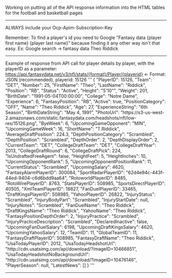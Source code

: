 Working on putting all of the API response information into the HTML tables for the football and basketball pages

---
ALWAYS include your Ocp-Apim-Subscription-Key

Remember: To find a player's id you need to Google "Fantasy data {player first name} {player last name}" because finding it any other way isn't that easy.
Ex: Google search -> fantasy data Theo Riddick

---
Example of response from API call for player details by player, with the playerID as a parameter:
https://api.fantasydata.net/v3/nfl/stats/{format}/Player/{playerid} <- Format: JSON (recommended), playerid: 15126
		'''
		{
		  "PlayerID": 15126,
		  "Team": "DET",
		  "Number": 25,
		  "FirstName": "Theo",
		  "LastName": "Riddick",
		  "Position": "RB",
		  "Status": "Active",
		  "Height": "5'10\"",
		  "Weight": 201,
		  "BirthDate": "1991-05-04T00:00:00",
		  "College": "Notre Dame",
		  "Experience": 6,
		  "FantasyPosition": "RB",
		  "Active": true,
		  "PositionCategory": "OFF",
		  "Name": "Theo Riddick",
		  "Age": 27,
		  "ExperienceString": "6th Season",
		  "BirthDateString": "May 4, 1991",
		  "PhotoUrl": "https:\/\/s3-us-west-2.amazonaws.com\/static.fantasydata.com\/headshots\/nfl\/low-res\/15126.png",
		  "ByeWeek": 6,
		  "UpcomingGameOpponent": "MIN",
		  "UpcomingGameWeek": 16,
		  "ShortName": "T.Riddick",
		  "AverageDraftPosition": 224.3,
		  "DepthPositionCategory": "Scrambled",
		  "DepthPosition": "Scrambled",
		  "DepthOrder": 2,
		  "DepthDisplayOrder": 2,
		  "CurrentTeam": "DET",
		  "CollegeDraftTeam": "DET",
		  "CollegeDraftYear": 2013,
		  "CollegeDraftRound": 6,
		  "CollegeDraftPick": 224,
		  "IsUndraftedFreeAgent": false,
		  "HeightFeet": 5,
		  "HeightInches": 10,
		  "UpcomingOpponentRank": 5,
		  "UpcomingOpponentPositionRank": 11,
		  "CurrentStatus": "Scrambled",
		  "UpcomingSalary": 4620,
		  "FantasyAlarmPlayerID": 300084,
		  "SportRadarPlayerID": "62d4e94c-443f-44ed-9404-c6d6bdd9aa64",
		  "RotoworldPlayerID": 8485,
		  "RotoWirePlayerID": 8763,
		  "StatsPlayerID": 508985,
		  "SportsDirectPlayerID": 40505,
		  "XmlTeamPlayerID": 18827,
		  "FanDuelPlayerID": 33465,
		  "DraftKingsPlayerID": 508985,
		  "YahooPlayerID": 26822,
		  "InjuryStatus": "Scrambled",
		  "InjuryBodyPart": "Scrambled",
		  "InjuryStartDate": null,
		  "InjuryNotes": "Scrambled",
		  "FanDuelName": "Theo Riddick",
		  "DraftKingsName": "Theo Riddick",
		  "YahooName": "Theo Riddick",
		  "FantasyPositionDepthOrder": 2,
		  "InjuryPractice": "Scrambled",
		  "InjuryPracticeDescription": "Scrambled",
		  "DeclaredInactive": false,
		  "UpcomingFanDuelSalary": 6198,
		  "UpcomingDraftKingsSalary": 4620,
		  "UpcomingYahooSalary": 12,
		  "TeamID": 11,
		  "GlobalTeamID": 11,
		  "FantasyDraftPlayerID": 508985,
		  "FantasyDraftName": "Theo Riddick",
		  "UsaTodayPlayerID": 2012,
		  "UsaTodayHeadshotUrl": "http:\/\/cdn.usatsimg.com\/api\/download\/?imageID=10466851",
		  "UsaTodayHeadshotNoBackgroundUrl": "http:\/\/cdn.usatsimg.com\/api\/download\/?imageID=10476146",
		  "PlayerSeason": null,
		  "LatestNews": []
		}
		'''

---